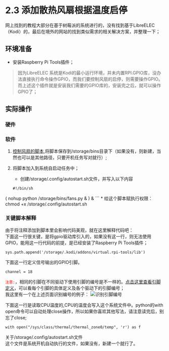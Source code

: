 # 2.3 添加散热风扇根据温度启停
网上找到的教程大部分在基于树莓派的系统进行的，没有找到基于LibreELEC（Kodi）的，最后在境外的网站的找到类似需求的相关解决方案，并整理一下；

## 环境准备
* 安装Raspberry Pi Tools插件；
> 因为LibreELEC 系统是Kodi的最小运行环境，并未内置RPI.GPIO库，没办法直接执行命令操作GPIO，而我们要控制风扇的启停，则需要操作GPIO。
> 而上述这个插件就是安装我们需要的GPIO库的，安装完之后，就可以操作GPIO了；

## 实际操作
### 硬件

### 软件
1. [控制风扇的脚本](fans.py),将脚本保存到/storage/bins目录下（如果没有，则新建，当然也可以是其他路径，只要开机任务写对就行）;
2. 将脚本加入到系统自启动任务中；
	* 创建/storage/.config/autostart.sh文件，并写入以下内容
	
	```
	#!/bin/sh
(
    nohup python /storage/bins/fans.py &
) &
	```
	* 给这个脚本赋执行权限：chmod +x /storage/.config/autostart.sh


### 关键脚本解释
由于将注释添加到脚本里会影响代码美观，就在这里解释代码吧：  
下面这一行很关键，是将gpio驱动库引入的，如果没有这一行，则无法使用GPIO，能用这一行代码的前提，是已经安装了Raspberry Pi Tools插件；

```sys.path.append('/storage/.kodi/addons/virtual.rpi-tools/lib')```

下面这一行定义信号输出的GPIO引脚。

```
channel = 18
```

<font color=red>`注意:`</font>，相同的引脚在不同驱动下使用引脚的编号是不一样的。[点击这里查看引脚定义](https://pinout.xyz/)，可以看每个引脚的具体定义及各个驱动下的引脚编号；  
我这里有一个在上述页面识别编号的例子：
![识别引脚编号](images/pins.png)

下面这一行是读取CPU温度的,CPU的温度会写入这个系统文件中。python的with open命令可以自动处理close操作，所以如果你喜欢其他写法，请注意读完后，别忘了close;

```
with open("/sys/class/thermal/thermal_zone0/temp", 'r') as f
```

关于/storage/.config/autostart.sh文件  
这个文件是系统开机自动执行的文件，如果没有，新建一个就行了。